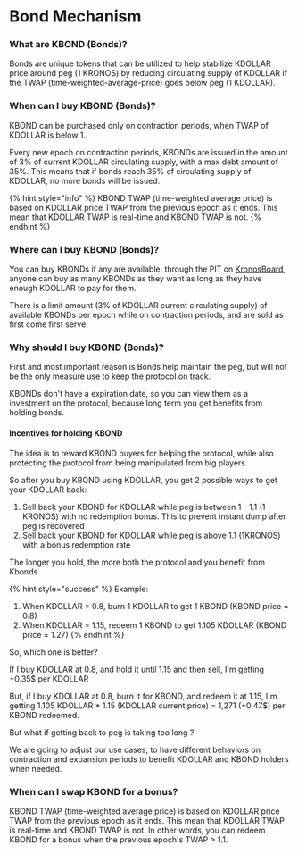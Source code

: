# Bond Mechanism

### What are KBOND (Bonds)?

Bonds are unique tokens that can be utilized to help stabilize KDOLLAR price around peg (1 KRONOS) by reducing circulating supply of KDOLLAR if the TWAP (time-weighted-average-price) goes below peg (1 KDOLLAR).

### When can I buy KBOND (Bonds)?

KBOND can be purchased only on contraction periods, when TWAP of KDOLLAR is below 1.

Every new epoch on contraction periods, KBONDs are issued in the amount of 3% of current KDOLLAR circulating supply, with a max debt amount of 35%. This means that if bonds reach 35% of circulating supply of KDOLLAR, no more bonds will be issued.

{% hint style="info" %}
KBOND TWAP (time-weighted average price) is based on KDOLLAR price TWAP from the previous epoch as it ends. This mean that KDOLLAR TWAP is real-time and KBOND TWAP is not.
{% endhint %}

### Where can I buy KBOND (Bonds)?

You can buy KBONDs if any are available, through the PIT on [KronosBoard](https://board.kronosdao.ai/pit), anyone can buy as many KBONDs as they want as long as they have enough KDOLLAR to pay for them.

There is a limit amount (3% of KDOLLAR current circulating supply) of available KBONDs per epoch while on contraction periods, and are sold as first come first serve.

### Why should I buy KBOND (Bonds)?

First and most important reason is Bonds help maintain the peg, but will not be the only measure use to keep the protocol on track.

KBONDs don't have a expiration date, so you can view them as a investment on the protocol, because long term you get benefits from holding bonds.

#### Incentives for holding KBOND

The idea is to reward KBOND buyers for helping the protocol, while also protecting the protocol from being manipulated from big players.&#x20;

So after you buy KBOND using KDOLLAR, you get 2 possible ways to get your KDOLLAR back:

1. Sell back your KBOND for KDOLLAR while peg is between 1 - 1.1 (1 KRONOS) with no redemption bonus. This to prevent instant dump after peg is recovered
2. Sell back your KBOND for KDOLLAR while peg is above 1.1 (1KRONOS) with a bonus redemption rate

The longer you hold, the more both the protocol and you benefit from Kbonds

{% hint style="success" %}
Example:

1. When KDOLLAR = 0.8, burn 1 KDOLLAR to get 1 KBOND (KBOND price = 0.8)
2. When KDOLLAR = 1.15, redeem 1 KBOND to get 1.105 KDOLLAR (KBOND price = 1.27)
{% endhint %}

So, which one is better?

If I buy KDOLLAR at 0.8, and hold it until 1.15 and then sell, I'm getting +0.35$ per KDOLLAR

But, if I buy KDOLLAR at 0.8, burn it for KBOND, and redeem it at 1.15, I'm getting 1.105 KDOLLAR \* 1.15 (KDOLLAR current price) = 1,271 (+0.47$) per KBOND redeemed.

But what if getting back to peg is taking too long ?

We are going to adjust our use cases, to have different behaviors on contraction and expansion periods to benefit KDOLLAR and KBOND holders when needed.

### When can I swap KBOND for a bonus?

KBOND TWAP (time-weighted average price) is based on KDOLLAR price TWAP from the previous epoch as it ends. This mean that KDOLLAR TWAP is real-time and KBOND TWAP is not. In other words, you can redeem KBOND for a bonus when the previous epoch's TWAP > 1.1.

